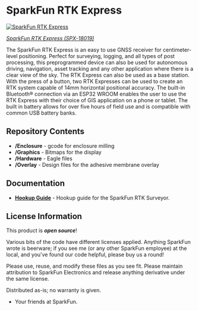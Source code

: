 SparkFun RTK Express
===========================================================

[![SparkFun RTK Express](https://cdn.sparkfun.com//assets/parts/1/7/2/4/1/18019-SparkFun_RTK_Express-09.jpg)](https://www.sparkfun.com/products/18019)

[*SparkFun RTK Express (SPX-18019)*](https://www.sparkfun.com/products/18019)

The SparkFun RTK Express is an easy to use GNSS receiver for centimeter-level positioning. Perfect for surveying, logging, and all types of post processing, this preprogrammed device can also be used for autonomous driving, navigation, asset tracking and any other application where there is a clear view of the sky. The RTK Express can also be used as a base station. With the press of a button, two RTK Expresses can be used to create an RTK system capable of 14mm horizontal positional accuracy. The built-in Bluetooth® connection via an ESP32 WROOM enables the user to use the RTK Express with their choice of GIS application on a phone or tablet. The built in battery allows for over five hours of field use and is compatible with common USB battery banks.

Repository Contents
-------------------

* **/Enclosure** - gcode for enclosure milling
* **/Graphics** - Bitmaps for the display
* **/Hardware** - Eagle files
* **/Overlay** - Design files for the adhesive membrane overlay

Documentation
--------------

* **[Hookup Guide](https://learn.sparkfun.com/tutorials/sparkfun-rtk-surveyor-hookup-guide)** - Hookup guide for the SparkFun RTK Surveyor.

License Information
-------------------

This product is _**open source**_!

Various bits of the code have different licenses applied. Anything SparkFun wrote is beerware; if you see me (or any other SparkFun employee) at the local, and you've found our code helpful, please buy us a round!

Please use, reuse, and modify these files as you see fit. Please maintain attribution to SparkFun Electronics and release anything derivative under the same license.

Distributed as-is; no warranty is given.

- Your friends at SparkFun.
